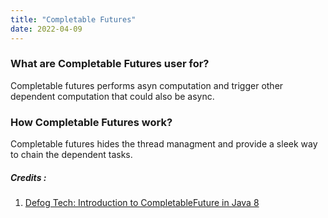 ```yaml
---
title: "Completable Futures"
date: 2022-04-09
---
```


### What are Completable Futures user for?
Completable futures performs asyn computation and trigger other dependent computation that could also be async.

### How Completable Futures work?
Completable futures hides the thread managment and provide a sleek way to chain the dependent tasks.

##### Credits :  
1. [Defog Tech: Introduction to CompletableFuture in Java 8](https://www.youtube.com/watch?v=ImtZgX1nmr8&list=PLhfHPmPYPPRk6yMrcbfafFGSbE2EPK_A6&index=12)
